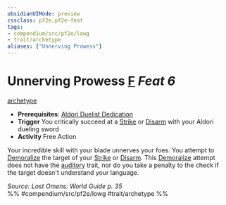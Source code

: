```yaml
---
obsidianUIMode: preview
cssclass: pf2e,pf2e-feat
tags:
- compendium/src/pf2e/lowg
- trait/archetype
aliases: ["Unnerving Prowess"]
---
```

# Unnerving Prowess  [F](/rules/core-rulebook/chapter-9-playing-the-game.md#Actions "Free Action") *Feat 6*  
[archetype](/rules/traits/archetype.md)  

- **Prerequisites**: [Aldori Duelist Dedication](/compendium/feats/aldori-duelist-dedication-lowg.md)
- **Trigger** You critically succeed at a [Strike](/rules/actions/strike.md) or [Disarm](/rules/actions/disarm.md) with your Aldori dueling sword
- **Activity** Free Action

Your incredible skill with your blade unnerves your foes. You attempt to [Demoralize](/rules/actions/demoralize.md) the target of your [Strike](/rules/actions/strike.md) or [Disarm](/rules/actions/disarm.md). This [Demoralize](/rules/actions/demoralize.md) attempt does not have the [auditory](/rules/traits/auditory.md) trait, nor do you take a penalty to the check if the target doesn't understand your language.

*Source: Lost Omens: World Guide p. 35*  
%% #compendium/src/pf2e/lowg #trait/archetype %%